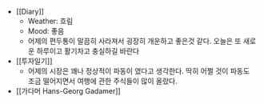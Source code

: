 - [[Diary]]
    - Weather: 흐림
    - Mood: 좋음
    - 어제의 편두통이 말끔히 사라져서 굉장히 개운하고 좋은것 같다. 오늘은 또 새로운 하루이고 활기차고 충실하길 바란다
- [[투자일기]]
    - 어제의 시장은 꽤나 정상적이 파동이 였다고 생각한다. 딱히 어쩔 것이 파동도 조금 떨어지면서 여행에 관한 주식들이 많이 올랐다.
- [[가다머 Hans-Georg Gadamer]]
